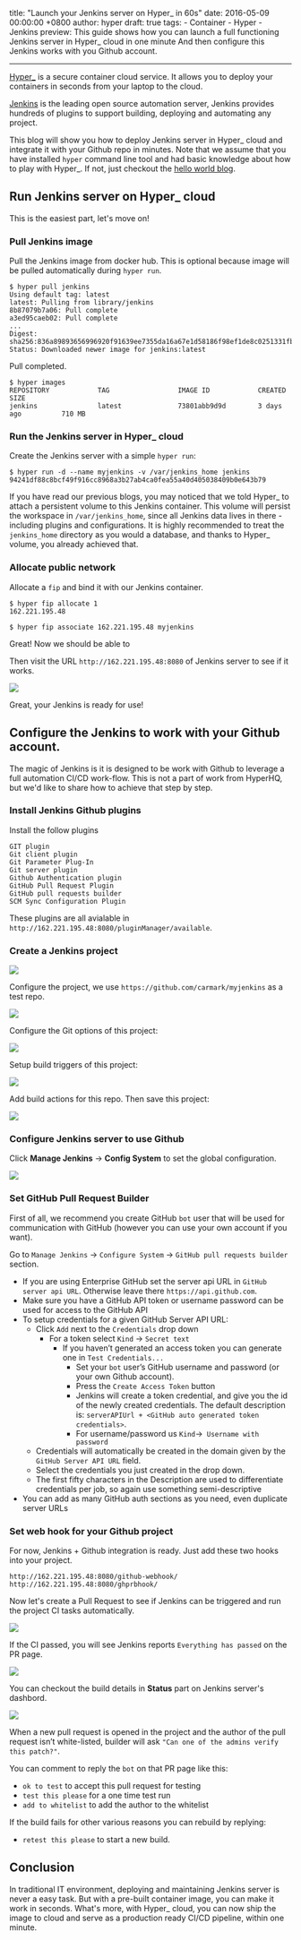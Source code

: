 title: "Launch your Jenkins server on Hyper_ in 60s"
date: 2016-05-09 00:00:00 +0800
author: hyper
draft: true
tags:
    - Container
    - Hyper
    - Jenkins
preview: This guide shows how you can launch a full functioning Jenkins server in Hyper_ cloud in one minute And then configure this Jenkins works with you Github account.

---

[Hyper_](https://www.hyper.sh/) is a secure container cloud service. It allows you to deploy your containers in seconds from your laptop to the cloud.

[Jenkins](https://jenkins.io/) is the leading open source automation server, Jenkins provides hundreds of plugins to support building, deploying and automating any project.

This blog will show you how to deploy Jenkins server in Hyper_ cloud and integrate it with your Github repo in minutes. Note that we assume that you have installed `hyper` command line tool and had basic knowledge about how to play with Hyper_. If not, just checkout the [hello world blog](learn-hyper_-by-examples-hello-world-in-a-container.md).

## Run Jenkins server on Hyper_ cloud

This is the easiest part, let's move on!

### Pull Jenkins image

Pull the Jenkins image from docker hub. This is optional because image will be pulled automatically during `hyper run`.

```shell
$ hyper pull jenkins
Using default tag: latest
latest: Pulling from library/jenkins
8b87079b7a06: Pull complete 
a3ed95caeb02: Pull complete 
...
Digest: sha256:836a89893656996920f91639ee7355da16a67e1d58186f98ef1de8c0251331fb
Status: Downloaded newer image for jenkins:latest
```
Pull completed.

```shell
$ hyper images
REPOSITORY            TAG                 IMAGE ID            CREATED             SIZE
jenkins               latest              73801abb9d9d        3 days ago          710 MB
```

### Run the Jenkins server in Hyper_ cloud
Create the Jenkins server with a simple `hyper run`:
```
$ hyper run -d --name myjenkins -v /var/jenkins_home jenkins
94241df88c8bcf49f916cc8968a3b27ab4ca0fea55a40d405038409b0e643b79
```

If you have read our previous blogs, you may noticed that we told Hyper_ to attach a persistent volume to this Jenkins container. This volume will persist the workspace in `/var/jenkins_home`, since all Jenkins data lives in there - including plugins and configurations. It is highly recommended to treat the `jenkins_home` directory as you would a database, and thanks to Hyper_ volume, you already achieved that.

### Allocate public network
Allocate a `fip` and bind it with our Jenkins container.

```
$ hyper fip allocate 1
162.221.195.48

$ hyper fip associate 162.221.195.48 myjenkins
```
Great! Now we should be able to 

Then visit the URL `http://162.221.195.48:8080` of Jenkins server to see if it works.

![](-/images/launch-your-jenkins-server-on-hyper/0.png)

Great, your Jenkins is ready for use!

## Configure the Jenkins to work with your Github account.

The magic of Jenkins is it is designed to be work with Github to leverage a full automation CI/CD work-flow. This is not a part of work from HyperHQ, but we'd like to share how to achieve that step by step.

### Install Jenkins Github plugins

Install the follow plugins
```
GIT plugin
Git client plugin
Git Parameter Plug-In
Git server plugin
Github Authentication plugin
GitHub Pull Request Plugin
GitHub pull requests builder
SCM Sync Configuration Plugin
```

These plugins are all avialable in `http://162.221.195.48:8080/pluginManager/available`.

### Create a Jenkins project

![](-/images/launch-your-jenkins-server-on-hyper/1.jpg)

Configure the project, we use `https://github.com/carmark/myjenkins` as a test repo.

![](-/images/launch-your-jenkins-server-on-hyper/2.jpg)

Configure the Git options of this project:

![](-/images/launch-your-jenkins-server-on-hyper/3.jpg)

Setup build triggers of this project:

![](-/images/launch-your-jenkins-server-on-hyper/4.jpg)

Add build actions for this repo. Then save this project:

![](-/images/launch-your-jenkins-server-on-hyper/5.jpg)

### Configure Jenkins server to use Github

Click **Manage Jenkins** -> **Config System** to set the global configuration.

![](-/images/launch-your-jenkins-server-on-hyper/6.jpg)


### Set GitHub Pull Request Builder

First of all, we recommend you create GitHub `bot` user that will be used for communication with GitHub (however you can use your own account if you want).

Go to `Manage Jenkins` -> `Configure System` -> `GitHub pull requests builder` section.

* If you are using Enterprise GitHub set the server api URL in `GitHub server api URL`. Otherwise leave there `https://api.github.com`.
* Make sure you have a GitHub API token or username password can be used for access to the GitHub API
* To setup credentials for a given GitHub Server API URL:
  * Click `Add` next to the `Credentials` drop down
    * For a token select `Kind` -> `Secret text`
      * If you haven’t generated an access token you can generate one in `Test Credentials...`
          * Set your `bot` user’s GitHub username and password (or your own Github account).
          * Press the `Create Access Token` button
          * Jenkins will create a token credential, and give you the id of the newly created credentials. The default description is: `serverAPIUrl + <GitHub auto generated token credentials>`.
        * For username/password us `Kind`->` Username with password`
  * Credentials will automatically be created in the domain given by the `GitHub Server API URL` field.
  * Select the credentials you just created in the drop down.
  * The first fifty characters in the Description are used to differentiate credentials per job, so again use something semi-descriptive
* You can add as many GitHub auth sections as you need, even duplicate server URLs

### Set web hook for your Github project

For now, Jenkins + Github integration is ready. Just add these two hooks into your project.
```
http://162.221.195.48:8080/github-webhook/
http://162.221.195.48:8080/ghprbhook/
```

Now let's create a Pull Request to see if Jenkins can be triggered and run the project CI tasks automatically.

![](-/images/launch-your-jenkins-server-on-hyper/7.jpg)

If the CI passed, you will see Jenkins reports `Everything has passed` on the PR page.

![](-/images/launch-your-jenkins-server-on-hyper/8.jpg)

You can checkout the build details in **Status** part on Jenkins server's dashbord.

![](-/images/launch-your-jenkins-server-on-hyper/9.jpg)

When a new pull request is opened in the project and the author of the pull request isn’t white-listed, builder will ask `"Can one of the admins verify this patch?"`. 

You can comment to reply the `bot` on that PR page like this:

* `ok to test` to accept this pull request for testing
* `test this please` for a one time test run
* `add to whitelist` to add the author to the whitelist

If the build fails for other various reasons you can rebuild by replying:

* `retest this please` to start a new build.

## Conclusion

In traditional IT environment, deploying and maintaining Jenkins server is never a easy task. But with a pre-built container image, you can make it work in seconds. What's more, with Hyper_ cloud, you can now ship the image to cloud and serve as a production ready CI/CD pipeline, within one minute. 
